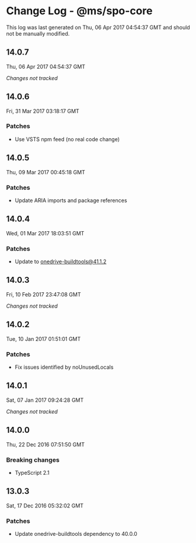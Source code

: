 # Change Log - @ms/spo-core

This log was last generated on Thu, 06 Apr 2017 04:54:37 GMT and should not be manually modified.

## 14.0.7
Thu, 06 Apr 2017 04:54:37 GMT

*Changes not tracked*

## 14.0.6
Fri, 31 Mar 2017 03:18:17 GMT

### Patches

- Use VSTS npm feed (no real code change)

## 14.0.5
Thu, 09 Mar 2017 00:45:18 GMT

### Patches

- Update ARIA imports and package references

## 14.0.4
Wed, 01 Mar 2017 18:03:51 GMT

### Patches

- Update to onedrive-buildtools@41.1.2

## 14.0.3
Fri, 10 Feb 2017 23:47:08 GMT

*Changes not tracked*

## 14.0.2
Tue, 10 Jan 2017 01:51:01 GMT

### Patches

- Fix issues identified by noUnusedLocals

## 14.0.1
Sat, 07 Jan 2017 09:24:28 GMT

*Changes not tracked*

## 14.0.0
Thu, 22 Dec 2016 07:51:50 GMT

### Breaking changes

- TypeScript 2.1

## 13.0.3
Sat, 17 Dec 2016 05:32:02 GMT

### Patches

- Update onedrive-buildtools dependency to 40.0.0

